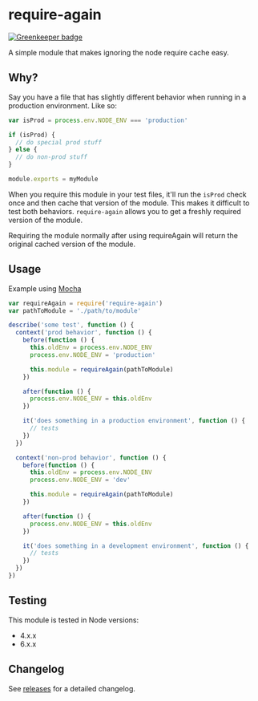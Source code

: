 # require-again

[![Greenkeeper badge](https://badges.greenkeeper.io/crookedneighbor/require-again.svg)](https://greenkeeper.io/)

A simple module that makes ignoring the node require cache easy.

## Why?

Say you have a file that has slightly different behavior when running in a production environment. Like so:

```js
var isProd = process.env.NODE_ENV === 'production'

if (isProd) {
  // do special prod stuff
} else {
  // do non-prod stuff
}

module.exports = myModule
```

When you require this module in your test files, it'll run the `isProd` check once and then cache that version of the module. This makes it difficult to test both behaviors. `require-again` allows you to get a freshly required version of the module.

Requiring the module normally after using requireAgain will return the original cached version of the module.

## Usage

Example using [Mocha](https://mochajs.org/)

```js
var requireAgain = require('require-again')
var pathToModule = './path/to/module'

describe('some test', function () {
  context('prod behavior', function () {
    before(function () {
      this.oldEnv = process.env.NODE_ENV
      process.env.NODE_ENV = 'production'

      this.module = requireAgain(pathToModule)
    })

    after(function () {
      process.env.NODE_ENV = this.oldEnv
    })

    it('does something in a production environment', function () {
      // tests
    })
  })

  context('non-prod behavior', function () {
    before(function () {
      this.oldEnv = process.env.NODE_ENV
      process.env.NODE_ENV = 'dev'

      this.module = requireAgain(pathToModule)
    })

    after(function () {
      process.env.NODE_ENV = this.oldEnv
    })

    it('does something in a development environment', function () {
      // tests
    })
  })
})
```

## Testing

This module is tested in Node versions:

* 4.x.x
* 6.x.x

## Changelog

See [releases](https://github.com/crookedneighbor/require-again/releases) for a detailed changelog.

